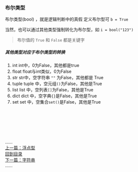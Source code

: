 ### 布尔类型

布尔类型(bool) ，就是逻辑判断中的真假 定义布尔型可 `b = True`

当然，也可以通过其他类型强制转化为布尔型，如 `i = bool("123")`

> 布尔值的 `True` 和 `False` 都是关键字

##### 其他类型对应于布尔类型的转换

1. int int中，0为False，其他都是true
2. float float与int类似，0为False
3. str str中，空字符串 `""` 为False，其他都是 True
4. tuple tuple 中，空元组`()`为False，其他是True
5. list list 中，空列表`[]`为False，其他是True
6. dict dict 中，空字典`{}`是False，其他是True
7. set set 中，空集合`set()`是False，其他是True

<br />
<br />
<br />
<br />
<br />

......   
[上一篇：浮点型](float.md)     
[回到目录](../Readme.md)    
[下一篇：字符串](str.md)    
......   


